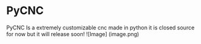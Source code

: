# PyCNC
PyCNC Is a extremely customizable cnc made in python it is closed source for now but it will release soon! 
![Image] (image.png)
